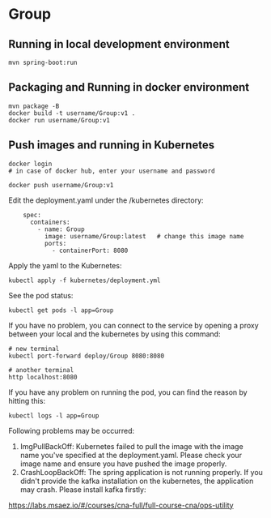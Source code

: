 # Group

## Running in local development environment

```
mvn spring-boot:run
```

## Packaging and Running in docker environment

```
mvn package -B
docker build -t username/Group:v1 .
docker run username/Group:v1
```

## Push images and running in Kubernetes

```
docker login 
# in case of docker hub, enter your username and password

docker push username/Group:v1
```

Edit the deployment.yaml under the /kubernetes directory:
```
    spec:
      containers:
        - name: Group
          image: username/Group:latest   # change this image name
          ports:
            - containerPort: 8080

```

Apply the yaml to the Kubernetes:
```
kubectl apply -f kubernetes/deployment.yml
```

See the pod status:
```
kubectl get pods -l app=Group
```

If you have no problem, you can connect to the service by opening a proxy between your local and the kubernetes by using this command:
```
# new terminal
kubectl port-forward deploy/Group 8080:8080

# another terminal
http localhost:8080
```

If you have any problem on running the pod, you can find the reason by hitting this:
```
kubectl logs -l app=Group
```

Following problems may be occurred:

1. ImgPullBackOff:  Kubernetes failed to pull the image with the image name you've specified at the deployment.yaml. Please check your image name and ensure you have pushed the image properly.
1. CrashLoopBackOff: The spring application is not running properly. If you didn't provide the kafka installation on the kubernetes, the application may crash. Please install kafka firstly:

https://labs.msaez.io/#/courses/cna-full/full-course-cna/ops-utility

